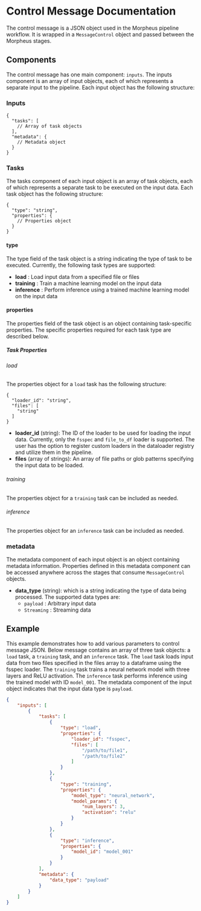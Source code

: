 <!--
SPDX-FileCopyrightText: Copyright (c) 2022-2023, NVIDIA CORPORATION & AFFILIATES. All rights reserved.
SPDX-License-Identifier: Apache-2.0

Licensed under the Apache License, Version 2.0 (the "License");
you may not use this file except in compliance with the License.
You may obtain a copy of the License at

http://www.apache.org/licenses/LICENSE-2.0

Unless required by applicable law or agreed to in writing, software
distributed under the License is distributed on an "AS IS" BASIS,
WITHOUT WARRANTIES OR CONDITIONS OF ANY KIND, either express or implied.
See the License for the specific language governing permissions and
limitations under the License.
-->

# Control Message Documentation

The control message is a JSON object used in the Morpheus pipeline workflow. It is wrapped in a `MessageControl` object and passed between the Morpheus stages.

## Components

The control message has one main component: `inputs`. The inputs component is an array of input objects, each of which represents a separate input to the pipeline. Each input object has the following structure:

### Inputs
```
{
  "tasks": [
    // Array of task objects
  ],
  "metadata": {
    // Metadata object
  }
}
```

### Tasks

The tasks component of each input object is an array of task objects, each of which represents a separate task to be executed on the input data. Each task object has the following structure:

```
{
  "type": "string",
  "properties": {
    // Properties object
  }
}
```


#### type

The type field of the task object is a string indicating the type of task to be executed. Currently, the following task types are supported:

- **load** : Load input data from a specified file or files
- **training** : Train a machine learning model on the input data
- **inference** : Perform inference using a trained machine learning model on the input data

#### properties
The properties field of the task object is an object containing task-specific properties. The specific properties required for each task type are described below.

##### Task Properties
###### load
The properties object for a `load` task has the following structure:
```
{
  "loader_id": "string",
  "files": [
    "string"
  ]
}
```

- **loader_id** (string): The ID of the loader to be used for loading the input data. Currently, only the `fsspec` and `file_to_df` loader is supported. The user has the option to register custom loaders in the dataloader registry and utilize them in the pipeline.
- **files** (array of strings): An array of file paths or glob patterns specifying the input data to be loaded.

###### training
The properties object for a `training` task can be included as needed.

###### inference
The properties object for an `inference` task can be included as needed.

### metadata
The metadata component of each input object is an object containing metadata information. Properties defined in this metadata component can be accessed anywhere across the stages that consume `MessageControl` objects.

- **data_type** (string): which is a string indicating the type of data being processed. The supported data types are:
    - `payload` : Arbitrary input data
    - `Streaming` : Streaming data

## Example

This example demonstrates how to add various parameters to control message JSON. Below message contains an array of three task objects: a `load` task, a `training` task, and an `inference` task. The `load` task loads input data from two files specified in the files array to a dataframe using the fsspec loader. The `training` task trains a neural network model with three layers and ReLU activation. The `inference` task performs inference using the trained model with ID `model_001`. The metadata component of the input object indicates that the input data type is `payload`.

```json
{
    "inputs": [
        {
            "tasks": [
                {
                    "type": "load",
                    "properties": {
                        "loader_id": "fsspec",
                        "files": [
                            "/path/to/file1",
                            "/path/to/file2"
                        ]
                    }
                },
                {
                    "type": "training",
                    "properties": {
                        "model_type": "neural_network",
                        "model_params": {
                            "num_layers": 3,
                            "activation": "relu"
                        }
                    }
                },
                {
                    "type": "inference",
                    "properties": {
                        "model_id": "model_001"
                    }
                }
            ],
            "metadata": {
                "data_type": "payload"
            }
        }
    ]
}
```
